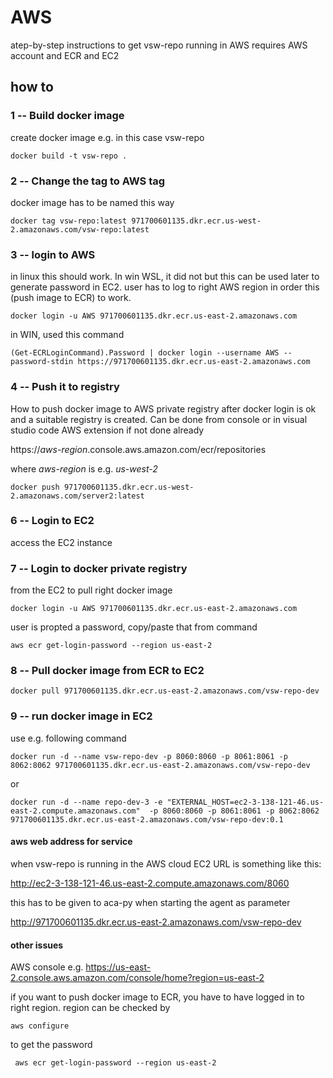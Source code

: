 
# AWS

atep-by-step instructions to get vsw-repo running in AWS
requires AWS account and ECR and EC2


## how to 

### 1 -- Build docker image

create docker image e.g. in this case vsw-repo

```
docker build -t vsw-repo .
```

### 2 --  Change the tag to AWS tag

docker image has to be named this way

```
docker tag vsw-repo:latest 971700601135.dkr.ecr.us-west-2.amazonaws.com/vsw-repo:latest
```

### 3 --  login to AWS

in linux this should work. In win WSL, it did not but this can be used later to generate password in EC2.
user has to log to right AWS region in order this (push image to ECR) to work.


```
docker login -u AWS 971700601135.dkr.ecr.us-east-2.amazonaws.com
```

in WIN, used this command
```
(Get-ECRLoginCommand).Password | docker login --username AWS --password-stdin https://971700601135.dkr.ecr.us-east-2.amazonaws.com
```

### 4 -- Push it to registry

How to push docker image to AWS private registry after docker login is ok and a suitable registry is created.
Can be done from console or in visual studio code AWS extension if not done already

https://_aws-region_.console.aws.amazon.com/ecr/repositories

where _aws-region_ is e.g. _us-west-2_

```
docker push 971700601135.dkr.ecr.us-west-2.amazonaws.com/server2:latest
```
### 6 -- Login to EC2

access the EC2 instance 

### 7 -- Login to docker private registry
from the EC2 to pull right docker image

```
docker login -u AWS 971700601135.dkr.ecr.us-east-2.amazonaws.com
```
user is propted a password, copy/paste that from command
```
aws ecr get-login-password --region us-east-2
```

### 8 -- Pull docker image from ECR to EC2
```
docker pull 971700601135.dkr.ecr.us-east-2.amazonaws.com/vsw-repo-dev
```

### 9 -- run docker image in EC2

use e.g. following command

```
docker run -d --name vsw-repo-dev -p 8060:8060 -p 8061:8061 -p 8062:8062 971700601135.dkr.ecr.us-east-2.amazonaws.com/vsw-repo-dev
```
or
```
docker run -d --name repo-dev-3 -e "EXTERNAL_HOST=ec2-3-138-121-46.us-east-2.compute.amazonaws.com"  -p 8060:8060 -p 8061:8061 -p 8062:8062 971700601135.dkr.ecr.us-east-2.amazonaws.com/vsw-repo-dev:0.1
```

#### aws web address for service

when vsw-repo is running in the AWS cloud EC2
URL is something like this:

http://ec2-3-138-121-46.us-east-2.compute.amazonaws.com/8060

this has to be given to aca-py when starting the agent as parameter

http://971700601135.dkr.ecr.us-east-2.amazonaws.com/vsw-repo-dev

#### other issues

AWS console e.g. 
https://us-east-2.console.aws.amazon.com/console/home?region=us-east-2

if you want to push docker image to ECR, you have to have logged in to right region.
region can be checked by

```
aws configure
```

to get the password 
```
 aws ecr get-login-password --region us-east-2
```

